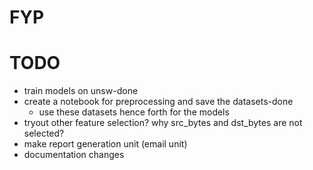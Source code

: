 # FYP
# TODO
- train models on unsw-done
- create a notebook for preprocessing and save the datasets-done
    - use these datasets hence forth for the models
- tryout other feature selection? why src_bytes and dst_bytes are not selected?
- make report generation unit (email unit)
- documentation changes

